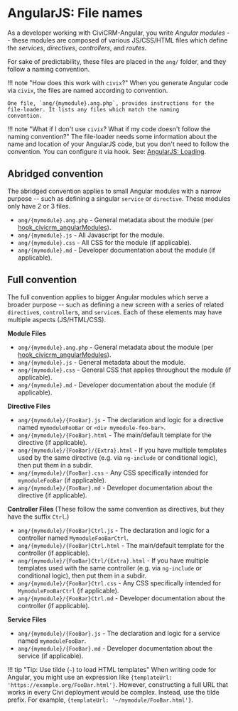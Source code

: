 # AngularJS: File names

As a developer working with CiviCRM-Angular, you write *Angular modules* --
these modules are composed of various JS/CSS/HTML files which define the
*services*, *directives*, *controllers*, and *routes*.

For sake of predictability, these files are placed in the `ang/` folder, and
they follow a naming convention.

!!! note "How does this work with `civix`?"
    When you generate Angular code via `civix`, the files are
    named according to convention.

    One file, `ang/{mymodule}.ang.php`, provides instructions for the
    file-loader. It lists any files which match the naming
    convention.

!!! note "What if I don't use `civix`? What if my code doesn't follow the naming convention?"
    The file-loader needs some information about the name and location of
    your AngularJS code, but you don't need to follow the convention.  You
    can configure it via hook.  See: [AngularJS: Loading](/framework/angular/loader.md).

## Abridged convention

The abridged convention applies to small Angular modules with a narrow
purpose -- such as defining a singular `service` or `directive`.  These
modules only have 2 or 3 files.

   * `ang/{mymodule}.ang.php` - General metadata about the module (per [hook_civicrm_angularModules](/hooks/hook_civicrm_angularModules.md)).
   * `ang/{mymodule}.js` - All Javascript for the module.
   * `ang/{mymodule}.css` - All CSS for the module (if applicable).
   * `ang/{mymodule}.md` - Developer documentation about the module (if applicable).

## Full convention

The full convention applies to bigger Angular modules which serve a broader
purpose -- such as defining a new screen with a series of related
`directive`s, `controller`s, and `service`s. Each of these elements may
have multiple aspects (JS/HTML/CSS).

__Module Files__

   * `ang/{mymodule}.ang.php` - General metadata about the module (per [hook_civicrm_angularModules](/hooks/hook_civicrm_angularModules.md)).
   * `ang/{mymodule}.js` - General metadata about the module.
   * `ang/{mymodule}.css` - General CSS that applies throughout the module (if applicable).
   * `ang/{mymodule}.md` - Developer documentation about the module (if applicable).

__Directive Files__

   * `ang/{mymodule}/{FooBar}.js` - The declaration and logic for a directive named `mymoduleFooBar` or `<div mymodule-foo-bar>`.
   * `ang/{mymodule}/{FooBar}.html` - The main/default template for the directive (if applicable).
   * `ang/{mymodule}/{FooBar}/{Extra}.html` - If you have multiple templates used by the same directive (e.g. via `ng-include` or conditional logic), then put them in a subdir.
   * `ang/{mymodule}/{FooBar}.css` - Any CSS specifically intended for `mymoduleFooBar` (if applicable).
   * `ang/{mymodule}/{FooBar}.md` - Developer documentation about the directive (if applicable).

__Controller Files__ (These follow the same convention as directives, but they have the suffix `Ctrl`.)

   * `ang/{mymodule}/{FooBar}Ctrl.js` - The declaration and logic for a controller named `MymoduleFooBarCtrl`.
   * `ang/{mymodule}/{FooBar}Ctrl.html` - The main/default template for the controller (if applicable).
   * `ang/{mymodule}/{FooBar}Ctrl/{Extra}.html` - If you have multiple templates used with the same controller (e.g. via `ng-include` or conditional logic), then put them in a subdir.
   * `ang/{mymodule}/{FooBar}Ctrl.css` - Any CSS specifically intended for `MymoduleFooBarCtrl` (if applicable).
   * `ang/{mymodule}/{FooBar}Ctrl.md` - Developer documentation about the controller (if applicable).

__Service Files__

   * `ang/{mymodule}/{FooBar}.js` - The declaration and logic for a service named `mymoduleFooBar`.
   * `ang/{mymodule}/{FooBar}.md` - Developer documentation about the service (if applicable).

!!! tip "Tip: Use tilde (`~`) to load HTML templates"
    When writing code for Angular, you might use an expression like
    `{templateUrl: 'https://example.org/FooBar.html'}`.  However,
    constructing a full URL that works in every Civi deployment would be
    complex.  Instead, use the tilde prefix.  For example, `{templateUrl: '~/mymodule/FooBar.html'}`.
